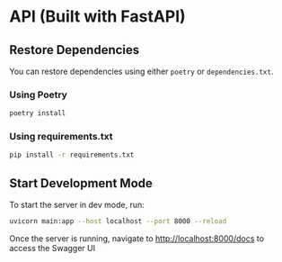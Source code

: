 # API (Built with FastAPI)

## Restore Dependencies

You can restore dependencies using either `poetry` or `dependencies.txt`.

### Using Poetry
```sh
poetry install
```

### Using requirements.txt
```sh
pip install -r requirements.txt
```

## Start Development Mode

To start the server in dev mode, run:
```sh
uvicorn main:app --host localhost --port 8000 --reload
```

Once the server is running, navigate to [http://localhost:8000/docs](http://localhost:8000/docs) to access the Swagger UI